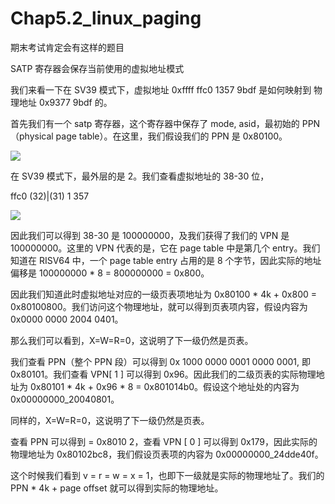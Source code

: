 # Chap5.2_linux_paging

期末考试肯定会有这样的题目

SATP 寄存器会保存当前使用的虚拟地址模式

我们来看一下在 SV39 模式下，虚拟地址 0xffff ffc0 1357 9bdf 是如何映射到 物理地址 0x9377 9bdf 的。

首先我们有一个 satp 寄存器，这个寄存器中保存了 mode, asid，最初始的 PPN（physical page table）。在这里，我们假设我们的 PPN 是 0x80100。

![](img/4c7b65fea3d941d85324524b4e2d1c1f_MD5.png)

在 SV39 模式下，最外层的是 2。我们查看虚拟地址的 38-30 位，

ffc0 (32)|(31) 1 357

![](img/ccd819d78623a454bba983ea2fb353c9_MD5.png)

因此我们可以得到 38-30 是 100000000，及我们获得了我们的 VPN 是 100000000。这里的 VPN 代表的是，它在 page table 中是第几个 entry。我们知道在 RISV64 中，一个 page table entry 占用的是 8 个字节，因此实际的地址偏移是 100000000 $*$ 8 = 800000000 = 0x800。

因此我们知道此时虚拟地址对应的一级页表项地址为 0x80100 $*$ 4k + 0x800 = 0x80100800。我们访问这个物理地址，就可以得到页表项内容，假设内容为 0x0000 0000 2004 0401。

那么我们可以看到，X=W=R=0，这说明了下一级仍然是页表。

我们查看 PPN（整个 PPN 段）可以得到 0x 1000 0000 0001 0000 0001, 即 0x80101。我们查看 VPN$[$ 1 $]$ 可以得到 0x96。因此我们的二级页表的实际物理地址为 0x80101 $*$ 4k + 0x96 $*$ 8 = 0x801014b0。假设这个地址处的内容为 0x00000000_20040801。

同样的，X=W=R=0，这说明了下一级仍然是页表。

查看 PPN 可以得到 = 0x8010 2，查看 VPN $[$ 0 $]$ 可以得到 0x179，因此实际的物理地址为 0x80102bc8，我们假设页表项的内容为 0x00000000_24dde40f。

这个时候我们看到 v = r = w = x = 1，也即下一级就是实际的物理地址了。我们的 PPN $*$ 4k + page offset 就可以得到实际的物理地址。
